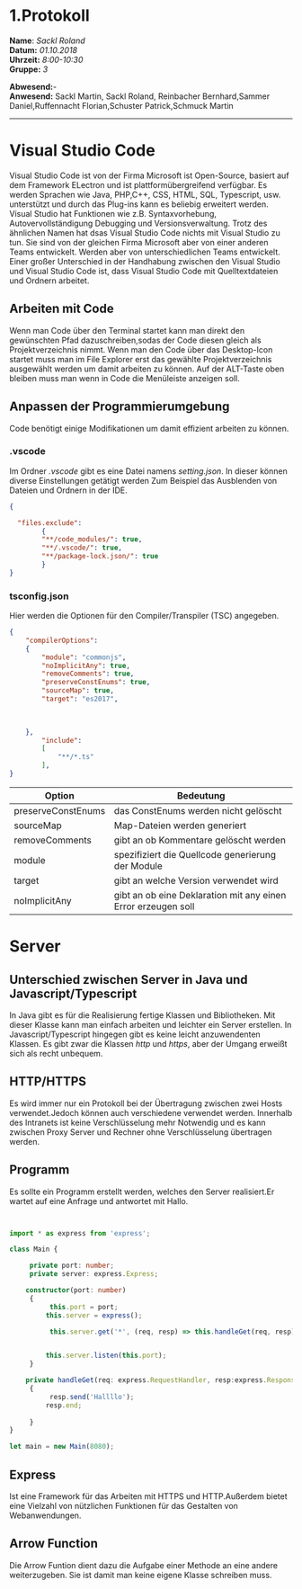 # 1.Protokoll  
  
  **Name**:  *Sackl Roland*  
  **Datum:** *01.10.2018*  
  **Uhrzeit:** *8:00-10:30*  
  **Gruppe:** *3*  
  
  **Abwesend:**-   
  **Anwesend:**   Sackl Martin, Sackl Roland, Reinbacher Bernhard,Sammer Daniel,Ruffennacht Florian,Schuster Patrick,Schmuck Martin
   

----------------------------


# Visual Studio Code
Visual Studio Code ist von der Firma Microsoft ist Open-Source, basiert auf dem Framework ELectron und ist plattformübergreifend verfügbar. 
Es werden Sprachen wie Java, PHP,C++, CSS, HTML, SQL, Typescript, usw. unterstützt und durch das Plug-ins kann es beliebig erweitert werden. Visual Studio hat Funktionen wie z.B. Syntaxvorhebung, Autovervollständigung Debugging und Versionsverwaltung.
Trotz des ähnlichen Namen hat dsas Visual Studio Code nichts mit Visual Studio zu tun. Sie sind von der gleichen Firma Microsoft aber von einer anderen Teams entwickelt. Werden aber von unterschiedlichen Teams entwickelt. Einer großer Unterschied in der Handhabung zwischen den Visual Studio und Visual Studio Code ist, dass Visual Studio Code mit Quelltextdateien und Ordnern arbeitet.  


## Arbeiten mit Code


Wenn man Code über den Terminal startet kann man direkt den gewünschten Pfad dazuschreiben,sodas der Code diesen gleich als Projektverzeichnis nimmt. Wenn man den Code über das Desktop-Icon startet muss man im File Explorer erst das gewählte Projektverzeichnis ausgewählt werden um damit arbeiten zu können. Auf der ALT-Taste oben bleiben muss man wenn in Code die Menüleiste anzeigen soll.

## Anpassen der Programmierumgebung
Code  benötigt einige Modifikationen um damit effizient arbeiten zu können. 

### .vscode
Im Ordner *.vscode*  gibt es eine Datei namens *setting.json*.
In dieser können diverse Einstellungen getätigt werden
Zum Beispiel das Ausblenden von Dateien und Ordnern in der IDE.

```json
{

  "files.exclude":
        {
        "**/code_modules/": true,
        "**/.vscode/": true,
        "**/package-lock.json/": true
        }
}
```

### tsconfig.json
Hier werden die Optionen für den Compiler/Transpiler (TSC) angegeben.
```json 
{
    "compilerOptions": 
    {
        "module": "commonjs",
        "noImplicitAny": true,
        "removeComments": true,
        "preserveConstEnums": true,
        "sourceMap": true,
        "target": "es2017",
      
           

    },
        "include": 
        [
            "**/*.ts"
        ],
}  
```


Option | Bedeutung  
---- | ---------  
preserveConstEnums | das ConstEnums werden nicht gelöscht 
sourceMap |   Map-Dateien werden generiert
removeComments | gibt an ob Kommentare gelöscht werden  
module | spezifiziert die Quellcode generierung der Module 
target | gibt an welche Version verwendet wird
noImplicitAny | gibt an ob eine Deklaration mit any einen Error erzeugen soll  



# Server
## Unterschied zwischen Server in Java und Javascript/Typescript
In Java gibt es für die Realisierung fertige Klassen und Bibliotheken. Mit dieser Klasse kann man einfach arbeiten und leichter   ein Server erstellen.
In Javascript/Typescript hingegen gibt es keine leicht anzuwendenten Klassen. Es gibt zwar die Klassen *http* und *https*, aber der Umgang erweißt sich als recht unbequem.
## HTTP/HTTPS
Es wird immer nur ein Protokoll bei der Übertragung zwischen zwei Hosts verwendet.Jedoch können auch verschiedene verwendet werden. Innerhalb des Intranets ist keine Verschlüsselung mehr Notwendig und es kann zwischen Proxy Server und Rechner ohne Verschlüsselung übertragen werden.
## Programm
Es sollte ein Programm erstellt werden, welches den Server realisiert.Er wartet auf eine Anfrage und  antwortet mit Hallo. 
```typescript  


import * as express from 'express';

class Main {

     private port: number;
     private server: express.Express;

    constructor(port: number) 
     {
          this.port = port;
         this.server = express();

          this.server.get('*', (req, resp) => this.handleGet(req, resp));


         this.server.listen(this.port);
     }

    private handleGet(req: express.RequestHandler, resp:express.Response) 
     {
          resp.send('Hallllo');
         resp.end;
     
     }
}

let main = new Main(8080);  
```

## Express 
Ist eine Framework für das Arbeiten mit HTTPS und HTTP.Außerdem bietet eine Vielzahl von nützlichen Funktionen für das Gestalten von Webanwendungen.
## Arrow Function 
Die Arrow Funtion dient dazu die Aufgabe einer Methode an eine andere weiterzugeben. Sie ist damit man keine eigene Klasse schreiben muss.
